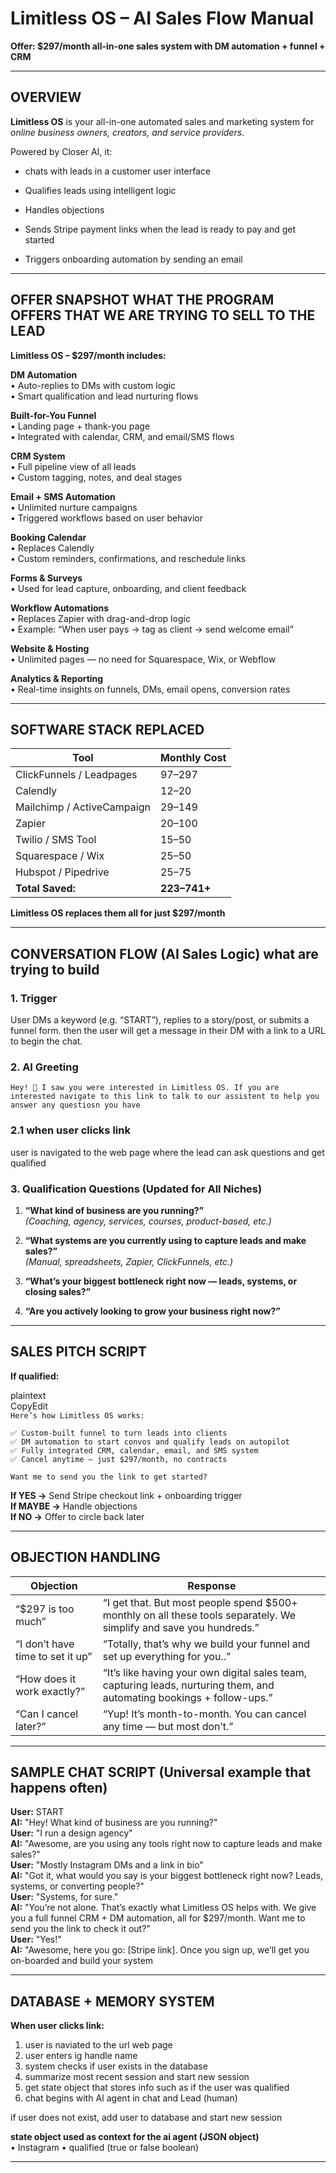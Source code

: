 # **Limitless OS – AI Sales Flow Manual**

**Offer: $297/month all-in-one sales system with DM automation \+ funnel \+ CRM**

---

## **OVERVIEW**

**Limitless OS** is your all-in-one automated sales and marketing system for *online business owners, creators, and service providers*.

Powered by Closer AI, it:

* chats with leads in a customer user interface 

* Qualifies leads using intelligent logic

* Handles objections 

* Sends Stripe payment links when the lead is ready to pay and get started

* Triggers onboarding automation by sending an email

---

## **OFFER SNAPSHOT WHAT THE PROGRAM OFFERS THAT WE ARE TRYING TO SELL TO THE LEAD**

**Limitless OS – $297/month includes:**

**DM Automation**  
 • Auto-replies to DMs with custom logic  
 • Smart qualification and lead nurturing flows

**Built-for-You Funnel**  
 • Landing page \+ thank-you page  
 • Integrated with calendar, CRM, and email/SMS flows

**CRM System**  
 • Full pipeline view of all leads  
 • Custom tagging, notes, and deal stages

**Email \+ SMS Automation**  
 • Unlimited nurture campaigns  
 • Triggered workflows based on user behavior

**Booking Calendar**  
 • Replaces Calendly  
 • Custom reminders, confirmations, and reschedule links

**Forms & Surveys**  
 • Used for lead capture, onboarding, and client feedback

**Workflow Automations**  
 • Replaces Zapier with drag-and-drop logic  
 • Example: “When user pays → tag as client → send welcome email”

**Website & Hosting**  
 • Unlimited pages — no need for Squarespace, Wix, or Webflow

**Analytics & Reporting**  
 • Real-time insights on funnels, DMs, email opens, conversion rates

---

## **SOFTWARE STACK REPLACED**

| Tool | Monthly Cost |
| ----- | ----- |
| ClickFunnels / Leadpages | $97–$297 |
| Calendly | $12–$20 |
| Mailchimp / ActiveCampaign | $29–$149 |
| Zapier | $20–$100 |
| Twilio / SMS Tool | $15–$50 |
| Squarespace / Wix | $25–$50 |
| Hubspot / Pipedrive | $25–$75 |
| **Total Saved:** | **$223–$741+** |

**Limitless OS replaces them all for just $297/month**

---

## **CONVERSATION FLOW (AI Sales Logic) what are trying to build**

### **1\. Trigger**

User DMs a keyword (e.g. “START”), replies to a story/post, or submits a funnel form.
then the user will get a message in their DM with a link to a URL to begin the chat.

### **2\. AI Greeting**

`Hey! 👋 I saw you were interested in Limitless OS. If you are interested navigate to this link to talk to our assistent to help you answer any questiosn you have`

### 2.1 when user clicks link

user is navigated to the web page where the lead can ask questions and get qualified

### **3\. Qualification Questions (Updated for All Niches)**

1. **“What kind of business are you running?”**  
    *(Coaching, agency, services, courses, product-based, etc.)*

2. **“What systems are you currently using to capture leads and make sales?”**  
    *(Manual, spreadsheets, Zapier, ClickFunnels, etc.)*

3. **“What’s your biggest bottleneck right now — leads, systems, or closing sales?”**

4. **“Are you actively looking to grow your business right now?”**

---

## **SALES PITCH SCRIPT**

**If qualified:**

plaintext  
CopyEdit  
`Here’s how Limitless OS works:`

`✅ Custom-built funnel to turn leads into clients`    
`✅ DM automation to start convos and qualify leads on autopilot`    
`✅ Fully integrated CRM, calendar, email, and SMS system`    
`✅ Cancel anytime — just $297/month, no contracts`

`Want me to send you the link to get started?`

**If YES →** Send Stripe checkout link \+ onboarding trigger  
**If MAYBE →** Handle objections  
**If NO →** Offer to circle back later

---

## **OBJECTION HANDLING**

| Objection | Response |
| ----- | ----- |
| “$297 is too much” | “I get that. But most people spend $500+ monthly on all these tools separately. We simplify and save you hundreds.” |
| “I don’t have time to set it up” | “Totally, that’s why we build your funnel and set up everything for you..” |
| “How does it work exactly?” | “It’s like having your own digital sales team,  capturing leads, nurturing them, and automating bookings \+ follow-ups.” |
| “Can I cancel later?” | “Yup\! It’s month-to-month. You can cancel any time — but most don’t.” |

---

## **SAMPLE CHAT SCRIPT (Universal example that happens often)**

**User:** START  
**AI:** "Hey\! What kind of business are you running?"  
**User:** "I run a design agency"  
**AI:** "Awesome, are you using any tools right now to capture leads and make sales?"  
**User:** "Mostly Instagram DMs and a link in bio"  
**AI:** "Got it, what would you say is your biggest bottleneck right now? Leads, systems, or converting people?"  
**User:** "Systems, for sure."  
**AI:** "You’re not alone. That’s exactly what Limitless OS helps with. We give you a full funnel CRM \+ DM automation, all for $297/month. Want me to send you the link to check it out?"  
**User:** "Yes\!"  
**AI:** "Awesome, here you go: \[Stripe link\]. Once you sign up, we’ll get you on-boarded and build your system

---

## **DATABASE + MEMORY SYSTEM**

**When user clicks link:**

1. user is naviated to the url web page
2. user enters ig handle name
3. system checks if user exists in the database
4. summarize most recent session and start new session
5. get state object that stores info such as if the user was qualified
6. chat begins with AI agent in chat and Lead (human)


if user does not exist, add user to database and start new session

**state object used as context for the ai agent (JSON object)**  
 • Instagram 
 • qualified (true or false boolean)  

---


